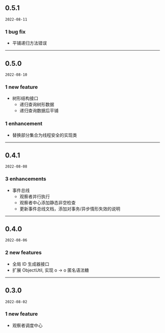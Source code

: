 
## 0.5.1

`2022-08-11`

### 1 bug fix

- 平铺递归方法错误

---

## 0.5.0

`2022-08-10`

### 1 new feature

- 树形结构接口
  - 递归查询树形数据
  - 递归查询数据后平铺

### 1 enhancement

- 替换部分集合为线程安全的实现类

---

## 0.4.1

`2022-08-08`

### 3 enhancements

- 事件总线
  - 观察者并行执行
  - 观察者中心添加静态非空检查
  - 更新事件总线文档，添加对事务/异步情形失效的说明

---

## 0.4.0

`2022-08-06`

### 2 new features

- 全局 ID 生成器接口
- 扩展 ObjectUtil, 实现 o -> o 匿名语法糖

---

## 0.3.0

`2022-08-02`

### 1 new feature

- 观察者调度中心
